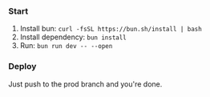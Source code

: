 ### Start

1. Install bun: `curl -fsSL https://bun.sh/install | bash`
2. Install dependency: `bun install`
3. Run: `bun run dev -- --open`

### Deploy

Just push to the prod branch and you're done.
